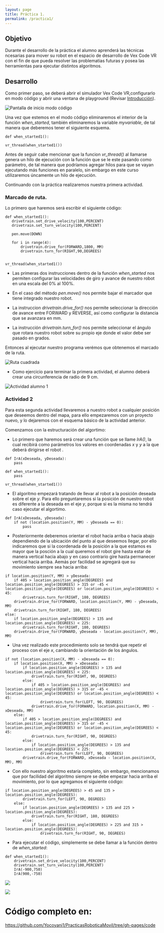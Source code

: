 ```yaml
---
layout: page
title: Práctica 1.
permalink: /practica1/
---
```


## Objetivo
Durante el desarrollo de la práctica el alumno aprenderá las técnicas ncesarias para mover su robot en el espacio de desarrollo de Vex Code VR con el fin de que pueda resolver las problematias futuras y posea las herramientas para ejecutar distintos algoritmos.

## Desarrollo

Como primer paso, se deberá abrir el simulador Vex Code VR,configurarlo en modo código y abrir una ventana de playground (Revisar [Introducción](https://yocoyani1.github.io/PracticasRoboticaMovil/introduccion)).

![Pantalla de inicio modo código](https://i.imgur.com/17uyy3g.jpg "Pantalla de inicio modo código")

Una vez que estemos en el modo código eliminaremos el interior de la función *when_started*, también eliminaremos la variable *myvariable*, de tal manera que deberemos tener el siguiente esquema.

~~~
def when_started1():

vr_thread(when_started1())
~~~

Antes de seguir cabe mencionar que la funcion *vr_thread()* al llamarse genera un hilo de ejecución con la función que se le este pasando como parámetro, de tal manera que podríamos agregar hilos para que se vayan ejecutando más funciones en paralelo, sin embargo en este curso utilizaremos úncamente un hilo de ejecución.

Continuando con la práctica realizaremos nuestra primera actividad.

### Marcado de ruta.

Lo primero que haremos será escribir el siguiente código:
~~~
def when_started1():
   drivetrain.set_drive_velocity(100,PERCENT)
   drivetrain.set_turn_velocity(100,PERCENT)

   pen.move(DOWN)

   for i in range(4):
       drivetrain.drive_for(FORWARD,1800, MM)
       drivetrain.turn_for(RIGHT,90,DEGREES)


vr_thread(when_started1())
~~~

- Las primeras dos instrucciones dentro de la función *when_started* nos permiten configurar las velocidades de giro y avance de nuestro robot en una escala del 0% al 100%.

- En el caso del método *pen.move()* nos permite bajar el marcador que tiene integrado nuestro robot.

- La instruccion *drivetrain.drive_for()* nos permite seleccionar la dirección de avance entre FORWARD y REVERSE, así como configurar la distancia que se avanzara en mm.

- La instrucción *drivetrain.turn_for()* nos permite seleccionar el ángulo que rotara nuestro robot sobre su propio eje donde el valor debe ser pasado en grados.

Entonces al ejecutar nuestro programa verémos que obtenemos el marcado de la ruta.

![Ruta cuadrada](https://i.imgur.com/07JTanC.jpg "Primer ruta")

- Como ejercicio para terminar la primera actividad, el alumno deberá crear una circunferencia de radio de 9 cm.

![Actividad alumno 1](https://i.imgur.com/tqduxN4.jpg "Actividad alumno 1")

### Actividad 2

Para esta segunda actividad llevaremos a nuestro robot a cualquier posición que deseemos dentro del mapa, para ello empezaremos con un proyecto nuevo, y lo dejaremos con el esquema básico de la actividad anterior.

Comenzamos con la estructuración del algortimo:

- Lo primero que haremos será crear una función que se llame *IrA()*, la cual recibirá como parámetros los valores en coordenadas *x* y *y* a la que deberá dirigirse el robot .

~~~
def IrA(xDeseada, yDeseada):
    pass

def when_started1():
    pass

vr_thread(when_started1())
~~~

- El algoritmo empezará tratando de llevar al robot a la posición deseada sobre el eje *y*. Para ello preguntaremos si la posición de nuestro robot es diferente a la deseada en el eje *y*, porque si es la misma no tendrá caso ejecutar el algortimo.

~~~
def IrA(xDeseada, yDeseada):
    if not (location.position(Y, MM) - yDeseada == 0):
        pass
~~~

- Posteriormente deberemos orientar el robot hacia arriba o hacia abajo dependiendo de la ubicación del punto al que deseemos llegar, por ello indicaremos que si la coordenada de la posición a la que estamos es mayor que la posción a la cual queremos el robot gire hasta estar de manera vertical hacia abajo y en caso contrario gire hasta permanecer vertical hacia arriba. Aemás por facilidad se agregará que su movimiento siempre sea hacia arriba:

~~~
if location.position(Y, MM) > yDeseada:
    if 405 > location.position_angle(DEGREES) and location.position_angle(DEGREES) > 315 or -45 < location.position_angle(DEGREES) or location.position_angle(DEGREES) < 45:
        drivetrain.turn_for(RIGHT, 180, DEGREES)           
    drivetrain.drive_for(FORWARD, location.position(Y, MM) - yDeseada, MM)
    drivetrain.turn_for(RIGHT, 180, DEGREES)
else:
    if location.position_angle(DEGREES) > 135 and location.position_angle(DEGREES) < 225:
        drivetrain.turn_for(RIGHT, 180, DEGREES)
    drivetrain.drive_for(FORWARD, yDeseada - location.position(Y, MM), MM)
~~~

- Una vez realizado este procedimiento solo se tendrá que repetir el proceso con el eje *x*, cambiando la orientación de los ángulos.

~~~
if not (location.position(X, MM) - xDeseada == 0):
    if location.position(X, MM) > xDeseada:
        if location.position_angle(DEGREES) > 135 and location.position_angle(DEGREES) < 225:
            drivetrain.turn_for(RIGHT, 90, DEGREES)
        else:
            if 405 > location.position_angle(DEGREES) and location.position_angle(DEGREES) > 315 or -45 < location.position_angle(DEGREES) or location.position_angle(DEGREES) < 45:
                drivetrain.turn_for(LEFT, 90, DEGREES)
            drivetrain.drive_for(FORWARD, location.position(X, MM) - xDeseada, MM)
    else:
        if 405 > location.position_angle(DEGREES) and location.position_angle(DEGREES) > 315 or -45 < location.position_angle(DEGREES) or location.position_angle(DEGREES) < 45:
            drivetrain.turn_for(RIGHT, 90, DEGREES)
        else:
            if location.position_angle(DEGREES) > 135 and location.position_angle(DEGREES) < 225:
                drivetrain.turn_for(LEFT, 90, DEGREES)
        drivetrain.drive_for(FORWARD, xDeseada - location.position(X, MM), MM)
~~~

- Con ello nuestro algoritmo estaría completo, sin embargo, mencionamos que por facilidad del algoritmo siempre se debe empezar hacia arriba el movimiento, por lo que agregamos el siguiente código:

~~~
if location.position_angle(DEGREES) > 45 and 135 > location.position_angle(DEGREES):
        drivetrain.turn_for(LEFT, 90, DEGREES)
    else:
        if location.position_angle(DEGREES) > 135 and 225 > location.position_angle(DEGREES):
            drivetrain.turn_for(RIGHT, 180, DEGREES)
        else:
            if location.position_angle(DEGREES) > 225 and 315 > location.position_angle(DEGREES):
                drivetrain.turn_for(RIGHT, 90, DEGREES)
~~~
- Para ejecutar el código, simplemente se debe llamar a la función dentro de *when_started*:

~~~
def when_started1():
    drivetrain.set_drive_velocity(100,PERCENT)
    drivetrain.set_turn_velocity(100,PERCENT)
    IrA(-900,750)
    IrA(900,-750)
~~~

![](https://i.imgur.com/JYWEBlM.jpg)

![](https://i.imgur.com/Gma1Za4.jpg)

# Código completo en:
https://github.com/Yocoyani1/PracticasRoboticaMovil/tree/gh-pages/code

